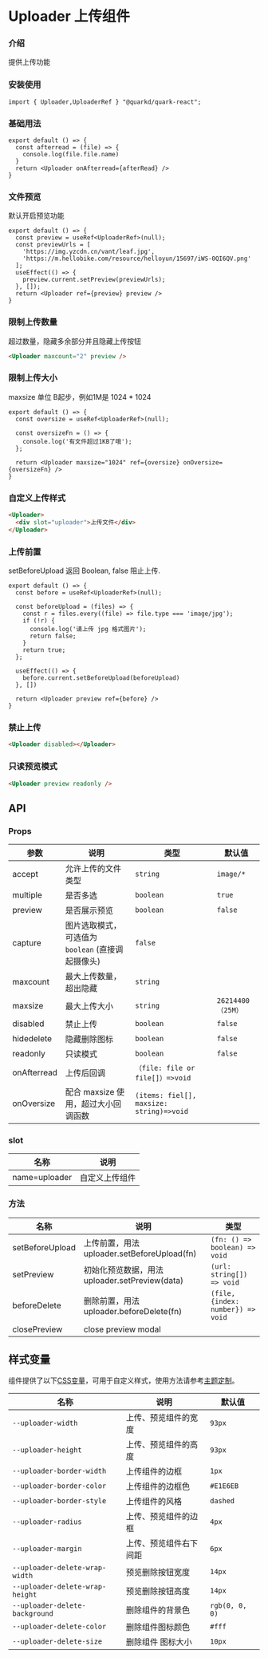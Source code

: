 # Uploader 上传组件

### 介绍

提供上传功能

### 安装使用

```tsx
import { Uploader,UploaderRef } "@quarkd/quark-react";
```

### 基础用法
```tsx
export default () => {
  const afterread = (file) => {
    console.log(file.file.name)
  }
  return <Uploader onAfterread={afterRead} />
}
```
### 文件预览
默认开启预览功能
```tsx
export default () => {
  const preview = useRef<UploaderRef>(null);
  const previewUrls = [
    'https://img.yzcdn.cn/vant/leaf.jpg',
    'https://m.hellobike.com/resource/helloyun/15697/iWS-0QI6QV.png'
  ];
  useEffect(() => {
    preview.current.setPreview(previewUrls);
  }, []);
  return <Uploader ref={preview} preview />
}
```
### 限制上传数量
超过数量，隐藏多余部分并且隐藏上传按钮
```html
<Uploader maxcount="2" preview />
```

### 限制上传大小
maxsize 单位 B起步，例如1M是 1024 * 1024
```tsx
export default () => {
  const oversize = useRef<UploaderRef>(null);

  const oversizeFn = () => {
    console.log('有文件超过1KB了哦');
  };
  
  return <Uploader maxsize="1024" ref={oversize} onOversize={oversizeFn} />
}
```

### 自定义上传样式
```html
<Uploader>
  <div slot="uploader">上传文件</div>
</Uploader>
```
### 上传前置
setBeforeUpload 返回 Boolean, false 阻止上传.
```tsx
export default () => {
  const before = useRef<UploaderRef>(null);

  const beforeUpload = (files) => {
    const r = files.every((file) => file.type === 'image/jpg');
    if (!r) {
      console.log('请上传 jpg 格式图片');
      return false;
    }
    return true;
  };

  useEffect(() => {
    before.current.setBeforeUpload(beforeUpload)
  }, [])

  return <Uploader preview ref={before} />
}
```
### 禁止上传
```html
<Uploader disabled></Uploader>
```
### 只读预览模式
```html
<Uploader preview readonly />
```
## API

### Props

| 参数         | 说明                             | 类型   | 默认值           |
|--------------|----------------------------------|--------|------------------|
| accept        | 允许上传的文件类型 | `string `                    | `image/*`|
| multiple        | 是否多选 | `boolean `                 | `true`
| preview      | 是否展示预览           | `boolean`| `false`
| capture      | 图片选取模式，可选值为 `boolean`  (直接调起摄像头) |     ` false `   |
| maxcount      | 最大上传数量，超出隐藏 | `string  `               | 
| maxsize      | 最大上传大小| `string `                |`26214400 （25M）` |
| disabled      | 禁止上传| `boolean  `               | `false` |
| hidedelete     |  隐藏删除图标        | `boolean`   | `false`|
| readonly     |  只读模式        | `boolean`   | `false`|
| onAfterread     |   上传后回调                  |  `（file: file or file[]）=>void`|     |
| onOversize     |   配合 maxsize 使用，超过大小回调函数      |  `(items: fiel[], maxsize: string)=>void`      |    |
### slot
| 名称         | 说明                             | 
|--------------|----------------------------------|
| name=uploader  | 自定义上传组件         |           

### 方法

| 名称         | 说明                             | 类型   |
|--------------|----------------------------------|--------|
| setBeforeUpload     |   上传前置，用法 uploader.setBeforeUpload(fn)                   |    `(fn: () => boolean) => void`      |
| setPreview     |   初始化预览数据，用法 uploader.setPreview(data)                   |    `(url: string[]) => void`      |
| beforeDelete     |   删除前置，用法 uploader.beforeDelete(fn)                   |    `(file, {index: number}) => void`      |
|closePreview | close preview modal ||

## 样式变量

组件提供了以下[CSS变量](https://developer.mozilla.org/zh-CN/docs/Web/CSS/Using_CSS_custom_properties)，可用于自定义样式，使用方法请参考[主题定制](#/zh-CN/guide/theme)。

| 名称                     | 说明                                  | 默认值          | 
| ------------------------ | -----------------------------------  | --------------- |
| `--uploader-width` | 上传、预览组件的宽度                        |   `93px`
| `--uploader-height` | 上传、预览组件的高度                           |      `93px`|
| `--uploader-border-width` | 上传组件的边框                     |      `1px`  |
| `--uploader-border-color` | 上传组件的边框色                      |    `#E1E6EB`   |
| `--uploader-border-style` | 上传组件的风格                    |      `dashed`  |
| `--uploader-radius` | 上传、预览组件的边框                   |      `4px`  |
| `--uploader-margin` | 上传、预览组件右下间距                  |      `6px`  |
| `--uploader-delete-wrap-width`  | 预览删除按钮宽度                 |      `14px ` |
| `--uploader-delete-wrap-height`  | 预览删除按钮高度                         |      `14px`  |
| `--uploader-delete-background` | 删除组件的背景色                  |   `rgb(0, 0, 0)`  |
| `--uploader-delete-color` | 删除组件图标颜色                 |      `#fff`  |
| `--uploader-delete-size` | 删除组件 图标大小                |      `10px`  |


